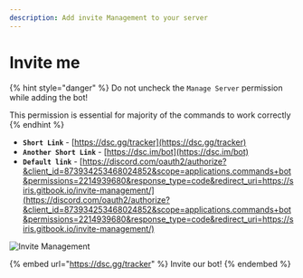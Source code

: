 ```yaml
---
description: Add invite Management to your server
---
```


# Invite me

{% hint style="danger" %}
Do not uncheck the `Manage Server` permission while adding the bot! 

This permission is essential for majority of the commands to work correctly
{% endhint %}

* **`Short Link`** - [https://dsc.gg/tracker](https://dsc.gg/tracker)
* **`Another Short Link`** - [https://dsc.im/bot](https://dsc.im/bot)
* **`Default link`** - [https://discord.com/oauth2/authorize?&client_id=873934253468024852&scope=applications.commands+bot&permissions=2214939680&response_type=code&redirect_uri=https://siris.gitbook.io/invite-management/](https://discord.com/oauth2/authorize?&client_id=873934253468024852&scope=applications.commands+bot&permissions=2214939680&response_type=code&redirect_uri=https://siris.gitbook.io/invite-management/)

![Invite Management](https://top.gg/api/widget/873934253468024852.svg)

{% embed url="https://dsc.gg/tracker" %}
Invite our bot!
{% endembed %}
